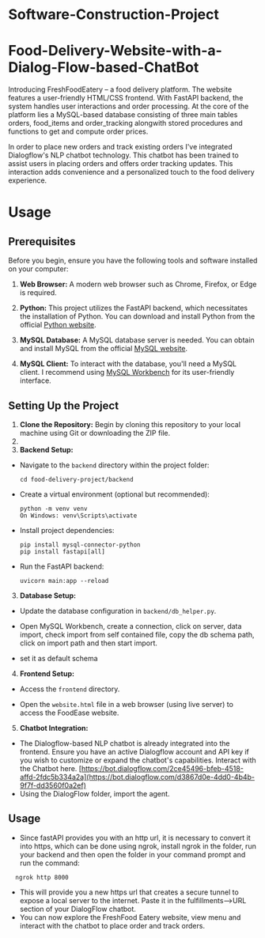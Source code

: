 # Software-Construction-Project
# Food-Delivery-Website-with-a-Dialog-Flow-based-ChatBot
Introducing FreshFoodEatery – a food delivery platform. The website features a user-friendly HTML/CSS frontend. With FastAPI backend, the system handles user interactions and order processing.
At the core of the platform lies a MySQL-based database consisting of three main tables orders, food_items and order_tracking alongwith stored procedures and functions to get and compute order prices.

In order to place new orders and track existing orders I've integrated Dialogflow's NLP chatbot technology. This chatbot has been trained to assist users in placing orders and offers order tracking updates. This interaction adds convenience and a personalized touch to the food delivery experience.

# Usage
## Prerequisites

Before you begin, ensure you have the following tools and software installed on your computer:

1. **Web Browser:** A modern web browser such as Chrome, Firefox, or Edge is required.

2. **Python:** This project utilizes the FastAPI backend, which necessitates the installation of Python. You can download and install Python from the official [Python website](https://www.python.org/downloads/).

3. **MySQL Database:** A MySQL database server is needed. You can obtain and install MySQL from the official [MySQL website](https://dev.mysql.com/downloads/).

4. **MySQL Client:** To interact with the database, you'll need a MySQL client. I recommend using [MySQL Workbench](https://dev.mysql.com/downloads/workbench/) for its user-friendly interface.

## Setting Up the Project

1. **Clone the Repository:** Begin by cloning this repository to your local machine using Git or downloading the ZIP file.
2. 
2. **Backend Setup:**

- Navigate to the `backend` directory within the project folder:
  ```
  cd food-delivery-project/backend
  ```

- Create a virtual environment (optional but recommended):
  ```
  python -m venv venv
  On Windows: venv\Scripts\activate
  ```

- Install project dependencies:
  ```
  pip install mysql-connector-python
  pip install fastapi[all]
  ```

- Run the FastAPI backend:
  ```
  uvicorn main:app --reload
  ```

3. **Database Setup:**

- Update the database configuration in `backend/db_helper.py`.

- Open MySQL Workbench, create a connection, click on server, data import, check import from self contained file, copy the db schema path, click on import path and then start import.
- set it as default schema

4. **Frontend Setup:**

- Access the `frontend` directory.

- Open the `website.html` file in a web browser (using live server) to access the FoodEase website.

5. **Chatbot Integration:**

- The Dialogflow-based NLP chatbot is already integrated into the frontend. Ensure you have an active Dialogflow account and API key if you wish to customize or expand the chatbot's capabilities. Interact with the Chatbot here.
[https://bot.dialogflow.com/2ce45496-bfeb-4518-affd-2fdc5b334a2a](https://bot.dialogflow.com/d3867d0e-4dd0-4b4b-9f7f-dd3560f0a2ef)
- Using the DialogFlow folder, import the agent. 
## Usage
- Since fastAPI provides you with an http url, it is necessary to convert it into https, which can be done using ngrok, install ngrok in the folder, run your backend and then open the folder in your command prompt and run the command:
```
  ngrok http 8000
``` 
- This will provide you a new https url  that creates a secure tunnel to expose a local server to the internet. Paste it in the fulfillments-->URL section of your DialogFlow chatbot.
- You can now explore the FreshFood Eatery website, view menu and interact with the chatbot to place order and track orders.



